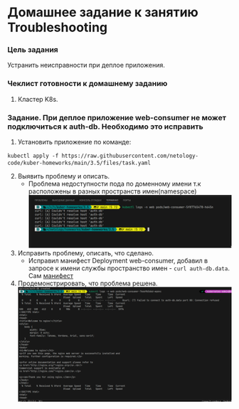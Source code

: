 # Домашнее задание к занятию Troubleshooting

### Цель задания

Устранить неисправности при деплое приложения.

### Чеклист готовности к домашнему заданию

1. Кластер K8s.

### Задание. При деплое приложение web-consumer не может подключиться к auth-db. Необходимо это исправить

1. Установить приложение по команде:
```shell
kubectl apply -f https://raw.githubusercontent.com/netology-code/kuber-homeworks/main/3.5/files/task.yaml
```
2. Выявить проблему и описать.
   * Проблема недоступности пода по доменному имени т.к расположены в разных пространств имен(namespace)
    ![](img/111.png)
3. Исправить проблему, описать, что сделано.
   * Исправил манифест Deployment web-consumer, добавил в запросe к имени службы пространство имен - `curl auth-db.data`. Сам [манифест](./files/task.yaml)
4. Продемонстрировать, что проблема решена.
   ![](img/131.png)